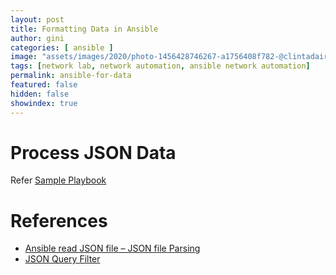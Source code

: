 ```yaml
---
layout: post
title: Formatting Data in Ansible
author: gini
categories: [ ansible ]
image: "assets/images/2020/photo-1456428746267-a1756408f782-@clintadair.jpg"
tags: [network lab, network automation, ansible network automation]
permalink: ansible-for-data
featured: false
hidden: false
showindex: true
---
```


# Process JSON Data

Refer [Sample Playbook](https://gist.github.com/ginigangadharan/3c9a5842676bf00aa10f13ed82d3aa81)

# References
- [Ansible read JSON file – JSON file Parsing](https://www.middlewareinventory.com/blog/ansible-playbook-read-json-file/)
- [JSON Query Filter](https://docs.ansible.com/ansible/latest/user_guide/playbooks_filters.html#json-query-filter)